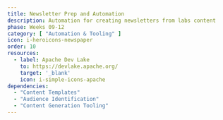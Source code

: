 ```yaml
---
title: Newsletter Prep and Automation
description: Automation for creating newsletters from labs content
phase: Weeks 09-12
category: [ "Automation & Tooling" ]
icon: i-heroicons-newspaper
order: 10
resources:
  - label: Apache Dev Lake
    to: https://devlake.apache.org/
    target: '_blank'
    icon: i-simple-icons-apache
dependencies:
  - "Content Templates"
  - "Audience Identification"
  - "Content Generation Tooling"
---
```

